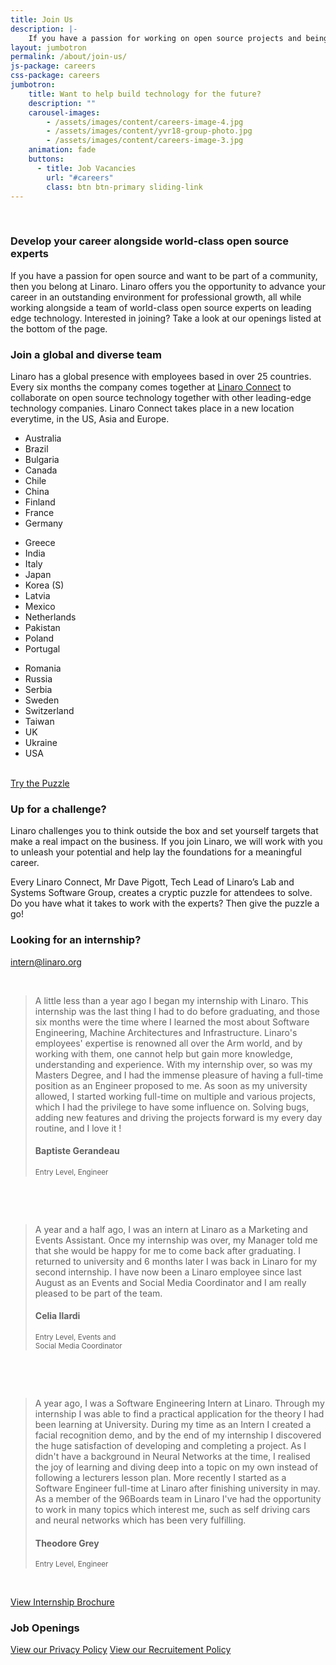```yaml
---
title: Join Us
description: |-
    If you have a passion for working on open source projects and being part of a community then you belong at Linaro. Linaro offers its employees the opportunity to work with leading edge technology and the latest hardware.
layout: jumbotron
permalink: /about/join-us/
js-package: careers
css-package: careers
jumbotron:
    title: Want to help build technology for the future?
    description: ""
    carousel-images:
        - /assets/images/content/careers-image-4.jpg
        - /assets/images/content/yvr18-group-photo.jpg
        - /assets/images/content/careers-image-3.jpg
    animation: fade
    buttons:
      - title: Job Vacancies
        url: "#careers"
        class: btn btn-primary sliding-link
---
```


<div class="row careers-welcome" id="content-container"><div class="col-sm-6 no-padding video-col"><div class="media-block"><div><div class="wrapper"><div class="youtube" data-embed="nwJJ2uF7MZ4"><div class="play-button">&nbsp;</div></div></div></div></div></div><div class="col-sm-6 text-col"><div class="text-block "><h3>Develop your career alongside world-class open source experts</h3><p class="responsive-text ">If you have a passion for open source and want to be part of a community, then you belong at Linaro. Linaro offers you the opportunity to advance your career in an outstanding environment for professional growth, all while working alongside a team of world-class open source experts on leading edge technology. Interested in joining? Take a look at our openings listed at the bottom of the page.</p></div></div></div>

<div class="row" id="careers-about"><div class="col-sm-6"><h3 class="text-center">Join a global and diverse team</h3><p class="responsive-text ">Linaro has a global presence with employees based in over 25 countries. Every six months the company comes together at <a href="https://connect.linaro.org">Linaro Connect</a> to collaborate on open source technology together with other leading-edge technology companies. Linaro Connect takes place in a new location everytime, in the US, Asia and Europe.</p><div class="col-xs-12 col-sm-4 hidden-xs"><ul class="list-group  show-block"><li class="list-group-item">Australia</li><li class="list-group-item">Brazil</li><li class="list-group-item">Bulgaria</li><li class="list-group-item">Canada</li><li class="list-group-item">Chile</li><li class="list-group-item">China</li><li class="list-group-item">Finland</li><li class="list-group-item">France</li><li class="list-group-item">Germany</li></ul></div><div class="col-xs-12 col-sm-4 hidden-xs"><ul class="list-group  show-block"><li class="list-group-item">Greece</li><li class="list-group-item">India</li><li class="list-group-item">Italy</li><li class="list-group-item">Japan</li><li class="list-group-item">Korea (S)</li><li class="list-group-item">Latvia</li><li class="list-group-item">Mexico</li><li class="list-group-item">Netherlands</li><li class="list-group-item">Pakistan</li><li class="list-group-item">Poland</li><li class="list-group-item">Portugal</li></ul></div><div class="col-xs-12 col-sm-4 hidden-xs"><ul class="list-group  show-block"><li class="list-group-item">Romania</li><li class="list-group-item">Russia</li><li class="list-group-item">Serbia</li><li class="list-group-item">Sweden</li><li class="list-group-item">Switzerland</li><li class="list-group-item">Taiwan</li><li class="list-group-item">UK</li><li class="list-group-item">Ukraine</li><li class="list-group-item">USA</li></ul></div></div><div class="col-sm-6 no-padding video-col"><div class="media-block"><div><div class="wrapper"><div class="youtube" data-embed="14PXy15RA1Y"><div class="play-button">&nbsp;</div></div></div></div></div></div></div>

<div class="row" id="careers-learning"><div class="col-sm-6 no-padding video-col"><div class="media-block puzzle lazyload" data-bg="/assets/images/content/careers-puzzle-image.jpg"><div class="text-center"><a class="btn btn-careers " href="https://docs.google.com/forms/d/e/1FAIpQLSdFvYa337ydUd3HwWHVyectrStanNJgCdZjdnQk9Krui7LWxg/viewform">Try the Puzzle</a></div></div></div><div class="col-sm-6 text-col"><div class="text-block"><h3>Up for a challenge?</h3><p class="responsive-text ">Linaro challenges you to think outside the box and set yourself targets that make a real impact on the business. If you join Linaro, we will work with you to unleash your potential and help lay the foundations for a meaningful career.</p><p class="responsive-text ">Every Linaro Connect, Mr Dave Pigott, Tech Lead of Linaro&rsquo;s Lab and Systems Software Group, creates a cryptic puzzle for attendees to solve. Do you have what it takes to work with the experts? Then give the puzzle a go!</p></div></div></div>

<div class="row" id="careers-learning"><div class="col-sm-6 text-col"><div class="text-block"><h3>Looking for an internship?</h3><p><a href="mailto:intern@linaro.org">intern@linaro.org</a></p><div class="owl-carousel owl-theme careers-carousel"><div class="activity-block item"><p class="responsive-text ">&nbsp;</p><blockquote>A little less than a year ago I began my internship with Linaro. This internship was the last thing I had to do before graduating, and those six months were the time where I learned the most about Software Engineering, Machine Architectures and Infrastructure. Linaro's employees' expertise is renowned all over the Arm world, and by working with them, one cannot help but gain more knowledge, understanding and experience. With my internship over, so was my Masters Degree, and I had the immense pleasure of having a full-time position as an Engineer proposed to me. As soon as my university allowed, I started working full-time on multiple and various projects, which I had the privilege to have some influence on. Solving bugs, adding new features and driving the projects forward is my every day routine, and I love it !<h4>Baptiste Gerandeau</h4> <small> Entry Level, Engineer </small></blockquote><p>&nbsp;</p></div><div class="activity-block item"><p class="responsive-text ">&nbsp;</p><blockquote>A year and a half ago, I was an intern at Linaro as a Marketing and Events Assistant. Once my internship was over, my Manager told me that she would be happy for me to come back after graduating. I returned to university and 6 months later I was back in Linaro for my second internship. I have now been a Linaro employee since last August as an Events and Social Media Coordinator and I am really pleased to be part of the team.<h4>Celia Ilardi</h4> <small> Entry Level, Events and<br />Social Media Coordinator </small></blockquote><p>&nbsp;</p></div><div class="activity-block item"><p class="responsive-text ">&nbsp;</p><blockquote>A year ago, I was a Software Engineering Intern at Linaro. Through my internship I was able to find a practical application for the theory I had been learning at University. During my time as an Intern I created a facial recognition demo, and by the end of my internship I discovered the huge satisfaction of developing and completing a project. As I didn't have a background in Neural Networks at the time, I realised the joy of learning and diving deep into a topic on my own instead of following a lecturers lesson plan. More recently I started as a Software Engineer full-time at Linaro after finishing university in may. As a member of the 96Boards team in Linaro I've had the opportunity to work in many topics which interest me, such as self driving cars and neural networks which has been very fulfilling.<h4>Theodore Grey</h4> <small> Entry Level, Engineer </small></blockquote><p>&nbsp;</p></div></div></div></div><div class="col-sm-6 no-padding video-col"><div class="media-block puzzle lazyload" data-bg="/assets/images/content/internship-brochure-cover.png"><div class="text-center"><a class="btn btn-careers " href="https://linaro.co/linaro-interns-brochure">View Internship Brochure</a></div></div></div></div>

<div class="row padded-row" id="careers"><div class="container"><div class="col-xs-12 text-center no-padding"><h3>Job Openings</h3><script type="text/javascript" id="rbox-loader-script">
        _rbox = { host_protocol:document.location.protocol, ready:function(cb){this.onready=cb;} };
        (function(d, e) {
            var s, t, i, src=['/static/client-src-served/widget/8477/rbox_api.js', '/static/client-src-served/widget/8477/rbox_impl.js'];
            t = d.getElementsByTagName(e); t=t[t.length - 1];
            for(i=0; i<src.length; i++) {
                s = d.createElement(e); s.src = _rbox.host_protocol + '//w.recruiterbox.com' + src[i];
                t.parentNode.insertBefore(s, t.nextSibling);
            }})(document, 'script');
        </script><script src="https://w.recruiterbox.com/static/client-src-served/widget/8477/rbox_impl.js"></script><script src="https://w.recruiterbox.com/static/client-src-served/widget/8477/rbox_api.js"></script></div><div class="col-xs-12 text-center"><a class="btn btn-primary" href="/assets/downloads/careers-privacy-policy.pdf">View our Privacy Policy</a> <a class="btn btn-primary" href="/assets/downloads/Recruitment-and-SelectionPolicyProcedure.pdf">View our Recruitement Policy</a></div></div><!--base32-8dqpwx31d5q6awh08n748-base32--></div><!--base32-a9qqe8259t20-base32-->
